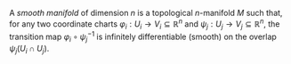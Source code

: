 A *smooth manifold* of dimension $n$ is a topological $n$-manifold $M$ such that, for any two coordinate charts $\varphi_i: U_i \to V_i \subseteq \mathbb{R}^n$ and $\psi_j: U_j \to V_j \subseteq \mathbb{R}^n$, the transition map $\varphi_i \circ \psi_j^{-1}$ is infinitely differentiable (smooth) on the overlap $\psi_j(U_i \cap U_j)$.
